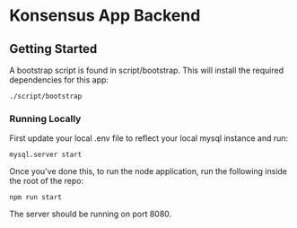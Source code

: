# Konsensus App Backend

## Getting Started

A bootstrap script is found in script/bootstrap. This will install the required dependencies for this app:

`./script/bootstrap`

### Running Locally

First update your local .env file to reflect your local mysql instance and run:
```
mysql.server start
```

Once you've done this, to run the node application, run the following inside the root of the repo:
```
npm run start
```
The server should be running on port 8080.
